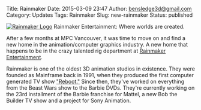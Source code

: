 Title: Rainmaker
Date: 2015-03-09 23:47
Author: bensledge3d@gmail.com
Category: Updates
Tags: Rainmaker
Slug: new-rainmaker
Status: published

[![Rainmaker Logo]({filename}/images/rainmakerlogo.png)](http://rainmaker.com)
Rainmaker Entertainment: Where worlds are created.

After a few months at MPC Vancouver, it was time to move on and find a
new home in the animation/computer graphics industry. A new home that
happens to be in the crazy talented rig department at [Rainmaker
Entertainment](http://rainmaker.com).

Rainmaker is one of the oldest 3D animation studios in existence. They
were founded as Mainframe back in 1991, when they produced the first
computer generated TV show
["Reboot."](http://en.wikipedia.org/wiki/ReBoot) Since then, they've
worked on everything from the Beast Wars show to the Barbie DVDs.
They're currently working on the 23rd installment of the Barbie
franchise for Mattel, a new Bob the Builder TV show and a project for
Sony Animation.
